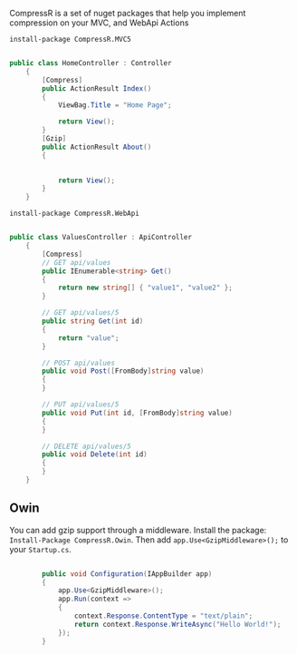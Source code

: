 CompressR is a set of nuget packages that help you implement compression on your MVC, and WebApi Actions

`install-package CompressR.MVC5`

```csharp

public class HomeController : Controller
    {
        [Compress]
        public ActionResult Index()
        {
            ViewBag.Title = "Home Page";

            return View();
        }
        [Gzip]
        public ActionResult About()
        {
           

            return View();
        }
    }

```

`install-package CompressR.WebApi`

```csharp

public class ValuesController : ApiController
    {
        [Compress]
        // GET api/values
        public IEnumerable<string> Get()
        {
            return new string[] { "value1", "value2" };
        }

        // GET api/values/5
        public string Get(int id)
        {
            return "value";
        }

        // POST api/values
        public void Post([FromBody]string value)
        {
        }

        // PUT api/values/5
        public void Put(int id, [FromBody]string value)
        {
        }

        // DELETE api/values/5
        public void Delete(int id)
        {
        }
    }

```

## Owin

You can add gzip support through a middleware. Install the package: `Install-Package CompressR.Owin`. Then add `app.Use<GzipMiddleware>();` to your `Startup.cs`.


```csharp

        public void Configuration(IAppBuilder app)
        {
            app.Use<GzipMiddleware>();
            app.Run(context =>
            {
                context.Response.ContentType = "text/plain";
                return context.Response.WriteAsync("Hello World!");
            });
        }

```